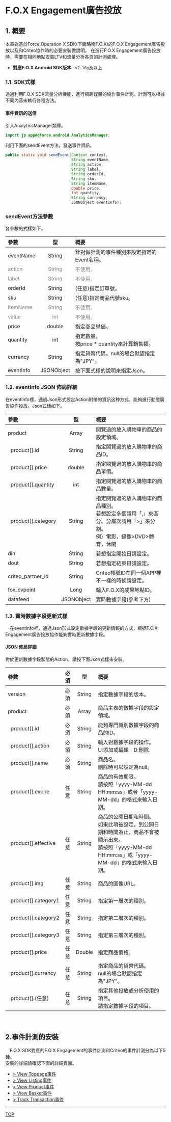 # F.O.X Engagement廣告投放

## 1. 概要
本章對基於Force Operation X SDK(下面略稱F.O.X)的F.O.X Engagement廣告投放以及和Criteo協作時的必要安裝做說明。
在進行F.O.X Engagement廣告投放時，需要在相同地點安裝LTV和流量分析各自的計測處理。

* **對應F.O.X Android SDK版本** : `v2.16g`及以上

### 1.1.	SDK式樣

透過利用F.O.X SDK流量分析機能，進行橫跨媒體的協作事件計測。計測可以根據不同內容來執行各種方法。

#### 事件資訊的送信

引入AnalyticsManager類庫。
```java
import jp.appAdForce.android.AnalyticsManager;
```

利用下面的sendEvent方法，發送事件資訊。
```java
public static void sendEvent(Context context,
							 String eventName,
							 String action,
							 String label,
							 String orderId,
							 String sku,
							 String itemName,
							 double price,
							 int quantity,
							 String currency,
							 JSONObject eventInfo);
```

### sendEvent方法參數

各參數的式樣如下。

| 參數 | 型 | 概要 |
|:----------|:-----------:|:------------|
|eventName|String|針對做計測的事件種別來設定指定的Event名稱。|
|<span style="color:grey">action|<span style="color:grey">String|<span style="color:grey">不使用。 |
|<span style="color:grey">label	|<span style="color:grey">String|<span style="color:grey">不使用。|
|orderId|String|(任意)指定訂單號。|
|sku	|String|(任意)指定商品代號sku。|
|<span style="color:grey">itemName|<span style="color:grey">String|<span style="color:grey">不使用。|
|<span style="color:grey">value|<span style="color:grey">int|<span style="color:grey">不使用。|
|price|double|	指定商品単価。|
|quantity|int|	指定數量。<br>按price * quantity來計算銷售額。|
|currency|String|指定貨幣代碼。null的場合默認指定為"JPY"。|
|eventInfo|JSONObject|按下面式樣的說明來指定Json。|

### 1.2. eventInfo JSON 佈局詳細
在eventInfo裡，通過Json形式設定Action附帶的資訊这种方式，能夠進行動態廣告協作投放。Json式樣如下。

| 參數 | 型 | 概要 |
|:----------|:-----------:|:------------|
|product|Array|閱覽過的放入購物車的商品的設定領域。|
|&nbsp;&nbsp;product[].id|String|指定閱覽過的放入購物車的商品ID。|
|&nbsp;&nbsp;product[].price|double|指定閱覽過的放入購物車的商品單價。|
|&nbsp;&nbsp;product[].quantity|int|指定閱覽過的放入購物車的商品數量。|
|&nbsp;&nbsp;product[].category|String|指定閱覽過的放入購物車的商品種別。<br>若想設定多個請用「,」來區分、分層次請用「>」來分割。<br>例）電影，錄像>DVD>體育，休閑|
|din|String|若想指定開始日請設定。|
|dout|String|若想指定結束日請設定。|
|criteo_partner_id|String|Criteo帳號ID在同一個APP裡不一樣的時候請設定。|
|fox_cvpoint|Long|輸入F.O.X的成果地點ID。|
|datafeed|JSONObject|實時數據字段(參考下方)|

### 1.3. 實時數據字段更新式樣
　在eventInfo裡，通過Json形式設定數據字段的更新情報的方式，根据F.O.X Engagement廣告投放協作能夠實時更新數據字段。

#### JSON 佈局詳細

對於更新數據字段狀態的Action，請按下面Json式樣來安裝。

| 參數 |必須|型 | 概要 |
|:----------|:-------:|:----:|:------------|
|version|必須|String|指定數據字段的版本。|
|product|必須|Array|商品主表的數據字段的設定領域。|
|&nbsp;&nbsp;product[].id|必須|String|能夠專門識別數據字段的商品的ID。|
|&nbsp;&nbsp;product[].action|必須|String|輸入對數據字段的操作。<br>U:添加或編輯　D:刪除|
|&nbsp;&nbsp;product[].name|必須|String|商品名。<br>刪除時可以設定為null。|
|&nbsp;&nbsp;product[].expire|任意|String|商品的有效期限。<br>請按照「yyyy-MM-dd HH:mm:ss」或者「yyyy-MM-dd」的格式來輸入日期。|
|&nbsp;&nbsp;product[].effective|任意|String|商品的公開日期和時間。<br>如果此項被設定，到公開日期和時間為止，商品不會被顯示出來。<br>請按照「yyyy-MM-dd HH:mm:ss」或「yyyy-MM-dd」的格式來輸入日期。|
|&nbsp;&nbsp;product[].img|任意|String|商品的圖像URL。|
|&nbsp;&nbsp;product[].category1|任意|String|指定第一層次的種別。|
|&nbsp;&nbsp;product[].category2|任意|String|指定第二層次的種別。|
|&nbsp;&nbsp;product[].category3|任意|String|指定第三層次的種別。|
|&nbsp;&nbsp;product[].price|任意|Double|指定商品價格。|
|&nbsp;&nbsp;product[].currency|任意|String|指定商品的貨幣代碼。<br>null的場合默認指定為"JPY"。|
|&nbsp;&nbsp;product[].(任意)|任意|String|指定其他投放或分析使用的項目。<br>請指定數據字段的項目。|

　　　　
## 2.事件計測的安裝
　F.O.X SDK對應的F.O.X Engagement的事件計測和Criteo的事件計測分為以下5種。<br>安裝的詳細請確認下面的詳細頁面。

* [> View Toppage事件](./ViewToppageEvent.md)
* [> View Listing事件](./ViewListingEvent.md)
* [> View Product事件](./ViewProductEvent.md)
* [> View Basket事件](./ViewBasketEvent.md)
* [> Track Transaction事件](./ViewTransactionEvent.md)


---
[TOP](/lang/zh-tw/README.md)
